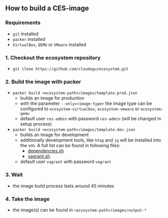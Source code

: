 ## How to build a CES-image
### Requirements
* `git` installed
* `packer` installed
* `VirtualBox`, `QEMU` or `VMware` installed

### 1. Checkout the ecosystem repository
 * `git clone https://github.com/cloudogu/ecosystem.git`
### 2. Build the image with packer
* `packer build <ecosystem-path>/images/template.prod.json`
    * builds an image for production
    * with the parameter `--only=<image-type>` the image type can be configured to `ecosystem-virtualbox`, `ecosystem-vmware` or `ecosystem-qemu`
    * default user `ces-admin` with password `ces-admin` (will be changed in setup process)
* `packer build <ecosystem-path>/images/template.dev.json`
    * builds an image for development
    * additionally development tools, like `htop` and `jq` will be installed into the vm.
    A full list can be found in following files:
        * [dependencies.sh](https://github.com/cloudogu/ecosystem/blob/develop/images/scripts/dev/dependencies.sh)
        * [vagrant.sh](https://github.com/cloudogu/ecosystem/blob/develop/images/scripts/dev/vagrant.sh)
    * default user `vagrant` with password `vagrant`

### 3. Wait
* the image build process lasts around 45 minutes
### 4. Take the image
* the image(s) can be found in `<ecosystem-path>/images/output-*`
